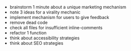 - brainstorm 1 minute about a unique marketing mechanism
- note 3 ideas for a virality mechanic
- implement mechanism for users to give feedback
- remove dead code
- check all files for insufficient inline-comments
- refactor 1 function
- think about accessibility strategies
- think about SEO strategies